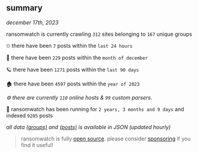 
## summary
_december 17th, 2023_

ransomwatch is currently crawling `312` sites belonging to `167` unique groups

⏲ there have been `7` posts within the `last 24 hours`

🦈 there have been `229` posts within the `month of december`

🪐 there have been `1271` posts within the `last 90 days`

🏚 there have been `4597` posts within the `year of 2023`

_⚙️ there are currently `110` online hosts & `99` custom parsers._

🦕 ransomwatch has been running for `2 years, 3 months and 9 days` and indexed `9285` posts

_all data  [(groups)](http://ransomwhat.telemetry.ltd/groups) and [(posts)](http://ransomwhat.telemetry.ltd/posts) is available in JSON (updated hourly)_

> ransomwatch is fully [open source](https://github.com/joshhighet/ransomwatch#ransomwatch--). please consider [sponsoring](https://github.com/sponsors/joshhighet) if you find it useful!
